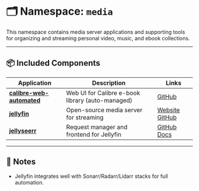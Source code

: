 # 🗂️ Namespace: `media`

This namespace contains media server applications and supporting tools for organizing and streaming personal video, music, and ebook collections.

---

## 📦 Included Components

| Application                                           | Description                                      | Links                                                                                   |
|-------------------------------------------------------|--------------------------------------------------|-----------------------------------------------------------------------------------------|
| [**calibre-web-automated**](./calibre-web-automated/) | Web UI for Calibre e-book library (auto-managed) | [GitHub](https://github.com/crocodilestick/Calibre-Web-Automated)                       |
| [**jellyfin**](./jellyfin/)                           | Open-source media server for streaming           | [Website](https://jellyfin.org) [GitHub](https://github.com/jellyfin/jellyfin)          |
| [**jellyseerr**](./jellyseerr/)                       | Request manager and frontend for Jellyfin        | [GitHub](https://github.com/Fallenbagel/jellyseerr) [Docs](https://docs.jellyseerr.com) |

---

## 📎 Notes

- Jellyfin integrates well with Sonarr/Radarr/Lidarr stacks for full automation.

